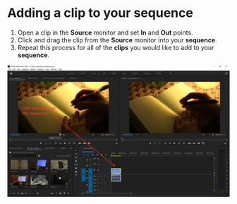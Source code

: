 # Adding a clip to your sequence

1. Open a clip in the **Source** monitor and set **In** and **Out** points.
2. Click and drag the clip from the **Source** monitor into your **sequence**.&#x20;
3. Repeat this process for all of the **clips** you would like to add to your **sequence**.

![Adding a clip to your sequence.](../.gitbook/assets/adding-a-clip-to-sequence.PNG)
